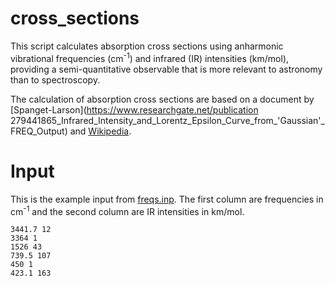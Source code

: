 # cross_sections
This script calculates absorption cross sections using anharmonic vibrational frequencies (cm<sup>-1</sup>) and infrared (IR) intensities (km/mol), providing a semi-quantitative observable that is more relevant to astronomy than to spectroscopy.

The calculation of absorption cross sections are based on a document by [Spanget-Larson](https://www.researchgate.net/publication 279441865_Infrared_Intensity_and_Lorentz_Epsilon_Curve_from_'Gaussian'_FREQ_Output) and [Wikipedia](https://en.wikipedia.org/wiki/Absorption_cross_section).

# Input
This is the example input from [freqs.inp](freqs.inp). The first column are frequencies in cm<sup>-1</sup> and the second column are IR intensities in km/mol.
```
3441.7 12
3364 1
1526 43
739.5 107
450 1
423.1 163
```
